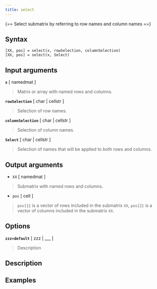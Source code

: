 ```yaml
---
title: select
---
```


{== Select submatrix by referring to row names and column names ==}


## Syntax 

    [XX, pos] = select(x, rowSelection, columnSelection)
    [XX, pos] = select(x, Select)


## Input arguments 

__`x`__ [ namedmat ]
>
> Matrix or array with named rows and columns.
>

__`rowSelection`__ [ char | cellstr ]
>
> Selection of row names.
>

__`columnSelection`__ [ char | cellstr ]
>
> Selection of column names.
>

__`Select`__ [ char | cellstr ]
> 
> Selection of names that will be applied
> to both rows and columns.
>

## Output arguments 

* `XX` [ namedmat ]
>
> Submatrix with named rows and columns.
>

* `pos` [ cell ]
> 
> `pos{1}` is a vector of rows included in the submatrix
> `XX`, `pos{2}` is a vector of columns included in the submatrix `XX`.
>

## Options 

__`zzz=default`__ [ zzz | ___ ]
> 
> Description
> 


## Description 



## Examples

```matlab
```

